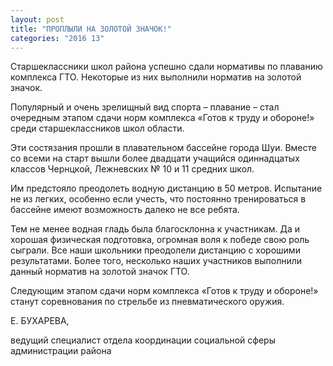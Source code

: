 ```yaml
---
layout: post
title: "ПРОПЛЫЛИ НА ЗОЛОТОЙ ЗНАЧОК!"
categories: "2016 13"
---
```


Старшеклассники школ района успешно сдали нормативы по плаванию комплекса ГТО. Некоторые из них выполнили норматив на золотой значок.

Популярный и очень зрелищный вид спорта – плавание – стал очередным этапом сдачи норм комплекса «Готов к труду и обороне!» среди старшеклассников школ области.

Эти состязания прошли в плавательном бассейне города Шуи. Вместе со всеми на старт вышли более двадцати учащийся одиннадцатых классов Чернцкой, Лежневских № 10 и 11 средних школ.

Им предстояло преодолеть водную дистанцию в 50 метров. Испытание не из легких, особенно если учесть, что постоянно тренироваться в бассейне имеют возможность далеко не все ребята.

Тем не менее водная гладь была благосклонна к участникам. Да и хорошая  физическая подготовка, огромная воля к победе свою роль сыграли. Все наши школьники преодолели дистанцию с хорошими результатами. Более того, несколько наших участников выполнили данный норматив на золотой значок ГТО.

Следующим этапом сдачи норм комплекса «Готов к труду и обороне!» станут соревнования по стрельбе из пневматического оружия.

Е. БУХАРЕВА,

ведущий специалист отдела координации социальной сферы администрации района


